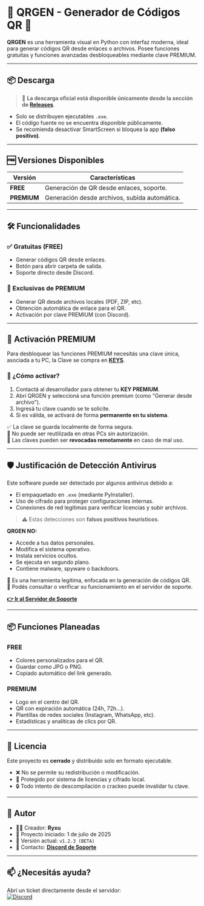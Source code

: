# 🧠 QRGEN - Generador de Códigos QR 🔐

**QRGEN** es una herramienta visual en Python con interfaz moderna, ideal para generar códigos QR desde enlaces o archivos. Posee funciones gratuitas y funciones avanzadas desbloqueables mediante clave PREMIUM.

---

## 📦 Descarga

> 🔽 **La descarga oficial está disponible únicamente desde la sección de [Releases](https://github.com/Ryxu-dev/QRGEN/releases)**.

- Solo se distribuyen ejecutables `.exe`.
- El código fuente no se encuentra disponible públicamente.
- Se recomienda desactivar SmartScreen si bloquea la app **(falso positivo)**.

---

## 🆓 Versiones Disponibles

| Versión | Características |
|--------|-----------------|
| **FREE** | Generación de QR desde enlaces, soporte. |
| **PREMIUM** | Generación desde archivos, subida automática. |

---

## 🛠️ Funcionalidades

### ✅ Gratuitas (FREE)
- Generar códigos QR desde enlaces.
- Botón para abrir carpeta de salida.
- Soporte directo desde Discord.

### 💎 Exclusivas de PREMIUM
- Generar QR desde archivos locales (PDF, ZIP, etc).
- Obtención automática de enlace para el QR.
- Activación por clave PREMIUM (con Discord).

---

## 🔐 Activación PREMIUM

Para desbloquear las funciones PREMIUM necesitás una clave única, asociada a tu PC, la Clave se compra en **[KEYS](https://discord.com/channels/1294596880310730845/1363697879407136891)**.

### 🔑 ¿Cómo activar?

1. Contactá al desarrollador para obtener tu **KEY PREMIUM**.
2. Abrí QRGEN y seleccioná una función premium (como "Generar desde archivo").
3. Ingresá tu clave cuando se te solicite.
4. Si es válida, se activará de forma **permanente en tu sistema**.

✅ La clave se guarda localmente de forma segura.  
🚫 No puede ser reutilizada en otras PCs sin autorización.  
🛑 Las claves pueden ser **revocadas remotamente** en caso de mal uso.

---

## 🛡️ Justificación de Detección Antivirus

Este software puede ser detectado por algunos antivirus debido a:

- El empaquetado en `.exe` (mediante PyInstaller).
- Uso de cifrado para proteger configuraciones internas.
- Conexiones de red legítimas para verificar licencias y subir archivos.

> ⚠️ Estas detecciones son **falsos positivos heurísticos**.

**QRGEN NO:**
- Accede a tus datos personales.
- Modifica el sistema operativo.
- Instala servicios ocultos.
- Se ejecuta en segundo plano.
- Contiene malware, spyware o backdoors.

🧠 Es una herramienta legítima, enfocada en la generación de códigos QR.  
🧩 Podés consultar o verificar su funcionamiento en el servidor de soporte.

**[👉 Ir al Servidor de Soporte](https://discord.gg/Fp8dWPBmKz)**

---

## 📦 Funciones Planeadas

### FREE
- Colores personalizados para el QR.
- Guardar como JPG o PNG.
- Copiado automático del link generado.

### PREMIUM
- Logo en el centro del QR.
- QR con expiración automática (24h, 72h...).
- Plantillas de redes sociales (Instagram, WhatsApp, etc).
- Estadísticas y analíticas de clics por QR.

---

## 📄 Licencia

Este proyecto es **cerrado** y distribuido solo en formato ejecutable.

- ❌ No se permite su redistribución o modificación.
- 🔐 Protegido por sistema de licencias y cifrado local.
- 🔒 Todo intento de descompilación o crackeo puede invalidar tu clave.

---

## 👤 Autor

- 👨‍💻 Creador: **Ryxu**
- 📅 Proyecto iniciado: 1 de julio de 2025
- 🔢 Versión actual: `v1.2.3 (BETA)`
- 📧 Contacto: **[Discord de Soporte](https://discord.gg/Fp8dWPBmKz)**

---

## 📫 ¿Necesitás ayuda?

Abrí un ticket directamente desde el servidor:  
[![Discord](https://img.shields.io/badge/Soporte_Discord-Ryxu-7289DA?logo=discord&style=flat)](https://discord.gg/Fp8dWPBmKz)
